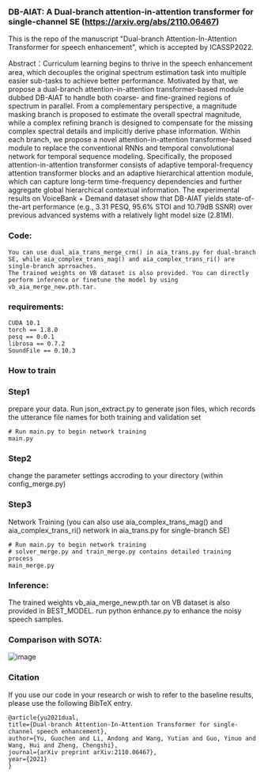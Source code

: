### DB-AIAT: A Dual-branch attention-in-attention transformer for single-channel SE (https://arxiv.org/abs/2110.06467)
This is the repo of the manuscript "Dual-branch Attention-In-Attention Transformer for speech enhancement", which is accepted by ICASSP2022.


Abstract：Curriculum learning begins to thrive in the speech enhancement area, which decouples the original spectrum estimation task into multiple easier sub-tasks to achieve better performance. Motivated by that, we propose a dual-branch attention-in-attention transformer-based module dubbed DB-AIAT to handle both coarse- and fine-grained regions of spectrum in parallel. From a complementary perspective, a magnitude masking branch is proposed to estimate the overall spectral magnitude, while a complex refining branch is designed to compensate for the missing complex spectral details and implicitly derive phase information. Within each branch, we propose a novel attention-in-attention transformer-based module to replace the conventional RNNs and temporal convolutional network for temporal sequence modeling. Specifically, the proposed attention-in-attention transformer consists of adaptive temporal-frequency attention transformer blocks and an adaptive hierarchical attention module, which can capture long-term time-frequency dependencies and further aggregate global hierarchical contextual information. The experimental results on VoiceBank + Demand dataset show that DB-AIAT yields state-of-the-art performance (e.g., 3.31 PESQ, 95.6% STOI and 10.79dB SSNR) over previous advanced systems with a relatively light model size (2.81M).

### Code:
	You can use dual_aia_trans_merge_crm() in aia_trans.py for dual-branch SE, while aia_complex_trans_mag() and aia_complex_trans_ri() are single-branch aprroaches.
	The trained weights on VB dataset is also provided. You can directly perform inference or finetune the model by using vb_aia_merge_new.pth.tar. 

### requirements:
	
	CUDA 10.1
	torch == 1.8.0
	pesq == 0.0.1
	librosa == 0.7.2
	SoundFile == 0.10.3

### How to train
### Step1
prepare your data. Run json_extract.py to generate json files, which records the utterance file names for both training and validation set

	# Run main.py to begin network training 
	main.py
	
### Step2
change the parameter settings accroding to your directory (within config_merge.py)
	
### Step3
Network Training (you can also use aia_complex_trans_mag() and aia_complex_trans_ri() network in aia_trans.py for single-branch SE)

	# Run main.py to begin network training 
	# solver_merge.py and train_merge.py contains detailed training process
	main_merge.py


### Inference:
The trained weights vb_aia_merge_new.pth.tar on VB dataset is also provided in BEST_MODEL. 
	run python enhance.py to enhance the noisy speech samples.

### Comparison with SOTA:

![image](https://user-images.githubusercontent.com/51236251/138376964-86f1b0b5-9564-4ca4-a536-5b125e462809.png)



### Citation
If you use our code in your research or wish to refer to the baseline results, please use the following BibTeX entry.

    @article{yu2021dual,
  	title={Dual-branch Attention-In-Attention Transformer for single-channel speech enhancement},
  	author={Yu, Guochen and Li, Andong and Wang, Yutian and Guo, Yinuo and Wang, Hui and Zheng, Chengshi},
  	journal={arXiv preprint arXiv:2110.06467},
  	year={2021}
	}

